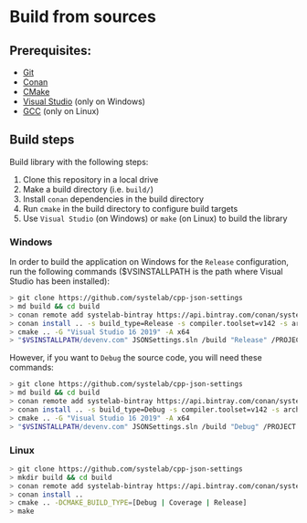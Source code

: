 # Build from sources

## Prerequisites:
  - [Git](https://git-scm.com/)
  - [Conan](https://conan.io/)
  - [CMake](https://cmake.org/)
  - [Visual Studio](https://visualstudio.microsoft.com/) (only on Windows)
  - [GCC](https://gcc.gnu.org/) (only on Linux)

## Build steps

Build library with the following steps:
  1. Clone this repository in a local drive
  2. Make a build directory (i.e. `build/`)
  3. Install `conan` dependencies in the build directory
  4. Run `cmake` in the build directory to configure build targets
  5. Use `Visual Studio` (on Windows) or `make` (on Linux) to build the library

### Windows

In order to build the application on Windows for the `Release` configuration, run the following commands ($VSINSTALLPATH is the path where Visual Studio has been installed):

``` bash
> git clone https://github.com/systelab/cpp-json-settings
> md build && cd build
> conan remote add systelab-bintray https://api.bintray.com/conan/systelab/conan
> conan install .. -s build_type=Release -s compiler.toolset=v142 -s arch=x86_64
> cmake .. -G "Visual Studio 16 2019" -A x64
> "$VSINSTALLPATH/devenv.com" JSONSettings.sln /build "Release" /PROJECT "JSONSettings"
```

However, if you want to `Debug` the source code, you will need these commands:

``` bash
> git clone https://github.com/systelab/cpp-json-settings
> md build && cd build
> conan remote add systelab-bintray https://api.bintray.com/conan/systelab/conan
> conan install .. -s build_type=Debug -s compiler.toolset=v142 -s arch=x86_64
> cmake .. -G "Visual Studio 16 2019" -A x64
> "$VSINSTALLPATH/devenv.com" JSONSettings.sln /build "Debug" /PROJECT "JSONSettings"
```

### Linux

``` bash
> git clone https://github.com/systelab/cpp-json-settings
> mkdir build && cd build
> conan remote add systelab-bintray https://api.bintray.com/conan/systelab/conan
> conan install ..
> cmake .. -DCMAKE_BUILD_TYPE=[Debug | Coverage | Release]
> make
```
